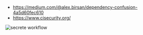 * https://medium.com/@alex.birsan/dependency-confusion-4a5d60fec610
* https://www.cisecurity.org/

![secrete workflow](http://www.plantuml.com/plantuml/proxy?cache=no&src=https://raw.githubusercontent.com/wschaef/useful/master/security/gitops.puml)
